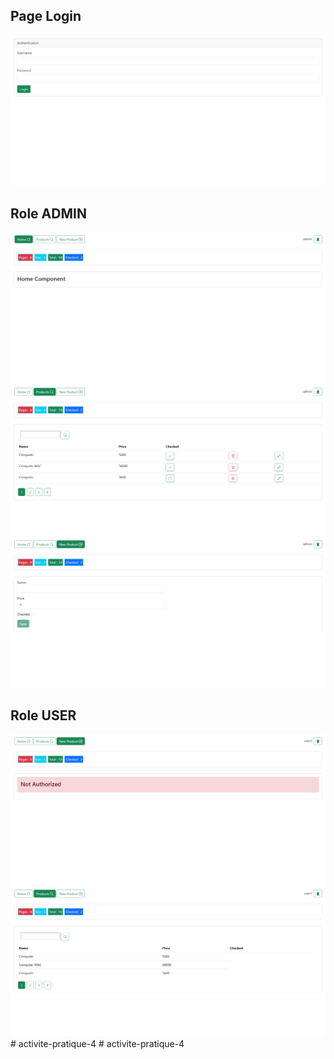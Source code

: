 <h2>Page Login</h2>
<img src="captures/login.png">
<h2>Role ADMIN</h2>
<img src="captures/home.png">
<img src="captures/products.png">
<img src="captures/new-product.png">
<h2>Role USER</h2>
<img src="captures/user1.png">
<img src="captures/user1-products.png">
#   a c t i v i t e - p r a t i q u e - 4 
 
 #   a c t i v i t e - p r a t i q u e - 4 
 
 